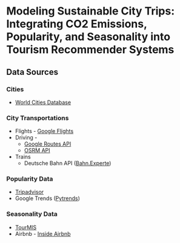 # Modeling Sustainable City Trips: Integrating CO2 Emissions, Popularity, and Seasonality into Tourism Recommender Systems

## Data Sources
### Cities
* [World Cities Database](https://simplemaps.com/data/world-cities)

### City Transportations

* Flights - [Google Flights](https://www.google.com/travel/flights)
* Driving - 
  * [Google Routes API](https://developers.google.com/maps/documentation/routes/overview)
  * [OSRM API](https://project-osrm.org/docs/v5.5.1/api/#general-options)
* Trains 
  * Deutsche Bahn API ([Bahn.Experte](https://bahn.expert/))

### Popularity Data
* [Tripadvisor](https://www.tripadvisor.com/)
* Google Trends ([Pytrends](https://pypi.org/project/pytrends/))

### Seasonality Data
* [TourMIS](https://www.tourmis.info/)
* Airbnb - [Inside Airbnb](http://insideairbnb.com/)